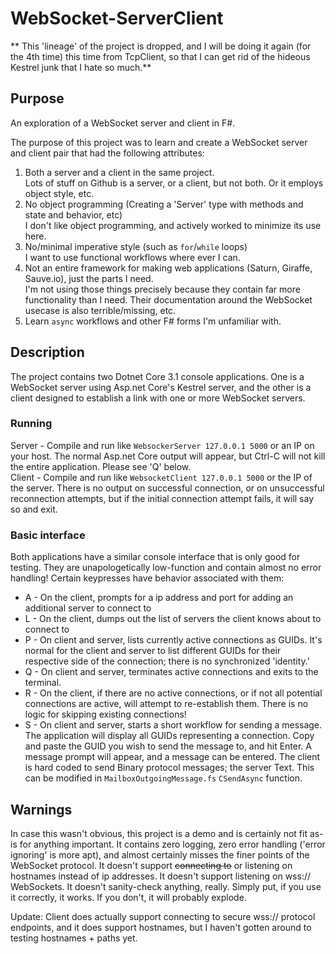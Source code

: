 # WebSocket-ServerClient

** This 'lineage' of the project is dropped, and I will be doing it again (for the 4th time) this time from TcpClient, so that I can get rid of the hideous Kestrel junk that I hate so much.**

## Purpose

An exploration of a WebSocket server and client in F#.

The purpose of this project was to learn and create a WebSocket server and client pair that had the following attributes:  

1) Both a server and a client in the same project.  
    Lots of stuff on Github is a server, or a client, but not both. Or it employs object style, etc.  
2) No object programming (Creating a 'Server' type with methods and state and behavior, etc)  
    I don't like object programming, and actively worked to minimize its use here.  
3) No/minimal imperative style (such as `for`/`while` loops)  
    I want to use functional workflows where ever I can.  
4) Not an entire framework for making web applications (Saturn, Giraffe, Sauve.io), just the parts I need.  
    I'm not using those things precisely because they contain far more functionality than I need. Their documentation around the WebSocket usecase is also terrible/missing, etc.  
5) Learn `async` workflows and other F# forms I'm unfamiliar with.  
    
## Description

The project contains two Dotnet Core 3.1 console applications. One is a WebSocket server using Asp.net Core's Kestrel server, and the other is a client designed to establish a link with one or more WebSocket servers.

### Running

Server - Compile and run like `WebsockerServer 127.0.0.1 5000` or an IP on your host. The normal Asp.net Core output will appear, but Ctrl-C will not kill the entire application. Please see 'Q' below.  
Client - Compile and run like `WebsocketClient 127.0.0.1 5000` or the IP of the server. There is no output on successful connection, or on unsuccessful reconnection attempts, but if the initial connection attempt fails, it will say so and exit.

### Basic interface

Both applications have a similar console interface that is only good for testing. They are unapologetically low-function and contain almost no error handling! Certain keypresses have behavior associated with them:  
  * A - On the client, prompts for a ip address and port for adding an additional server to connect to  
  * L - On the client, dumps out the list of servers the client knows about to connect to
  * P - On client and server, lists currently active connections as GUIDs. It's normal for the client and server to list different GUIDs for their respective side of the connection; there is no synchronized 'identity.'
  * Q - On client and server, terminates active connections and exits to the terminal.
  * R - On the client, if there are no active connections, or if not all potential connections are active, will attempt to re-establish them. There is no logic for skipping existing connections!
  * S - On client and server, starts a short workflow for sending a message. The application will display all GUIDs representing a connection. Copy and paste the GUID you wish to send the message to, and hit Enter. A message prompt will appear, and a message can be entered. The client is hard coded to send Binary protocol messages; the server Text. This can be modified in `MailboxOutgoingMessage.fs` `CSendAsync` function.
  
## Warnings
In case this wasn't obvious, this project is a demo and is certainly not fit as-is for anything important. It contains zero logging, zero error handling ('error ignoring' is more apt), and almost certainly misses the finer points of the WebSocket protocol. It doesn't support ~~connecting to~~ or listening on hostnames instead of ip addresses. It doesn't support listening on wss:// WebSockets. It doesn't sanity-check anything, really. Simply put, if you use it correctly, it works. If you don't, it will probably explode.

Update: Client does actually support connecting to secure wss:// protocol endpoints, and it does support hostnames, but I haven't gotten around to testing hostnames + paths yet.
